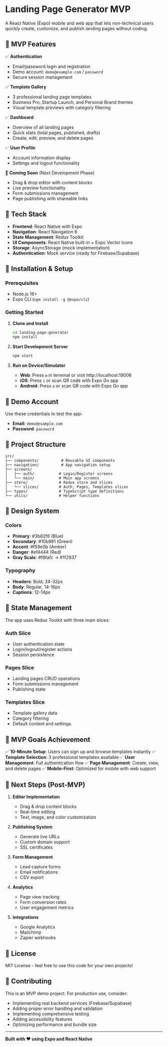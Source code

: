 # Landing Page Generator MVP

A React Native (Expo) mobile and web app that lets non-technical users quickly create, customize, and publish landing pages without coding.

## 🎯 MVP Features

✅ **Authentication**
- Email/password login and registration
- Demo account: `demo@example.com` / `password`
- Secure session management

✅ **Template Gallery**
- 3 professional landing page templates
- Business Pro, Startup Launch, and Personal Brand themes
- Visual template previews with category filtering

✅ **Dashboard**
- Overview of all landing pages
- Quick stats (total pages, published, drafts)
- Create, edit, preview, and delete pages

✅ **User Profile**
- Account information display
- Settings and logout functionality

🚧 **Coming Soon** (Next Development Phase)
- Drag & drop editor with content blocks
- Live preview functionality
- Form submissions management
- Page publishing with shareable links

## 🚀 Tech Stack

- **Frontend**: React Native with Expo
- **Navigation**: React Navigation 6
- **State Management**: Redux Toolkit
- **UI Components**: React Native built-in + Expo Vector Icons
- **Storage**: AsyncStorage (mock implementation)
- **Authentication**: Mock service (ready for Firebase/Supabase)

## 📱 Installation & Setup

### Prerequisites
- Node.js 16+ 
- Expo CLI (`npm install -g @expo/cli`)

### Getting Started

1. **Clone and Install**
   ```bash
   cd landing-page-generator
   npm install
   ```

2. **Start Development Server**
   ```bash
   npm start
   ```

3. **Run on Device/Simulator**
   - **Web**: Press `w` in terminal or visit http://localhost:19006
   - **iOS**: Press `i` or scan QR code with Expo Go app
   - **Android**: Press `a` or scan QR code with Expo Go app

## 🔐 Demo Account

Use these credentials to test the app:
- **Email**: `demo@example.com`
- **Password**: `password`

## 📁 Project Structure

```
src/
├── components/          # Reusable UI components
├── navigation/          # App navigation setup
├── screens/            
│   ├── auth/           # Login/Register screens
│   └── main/           # Main app screens
├── store/              # Redux store and slices
│   └── slices/         # Auth, Pages, Templates slices
├── types/              # TypeScript type definitions
└── utils/              # Helper functions
```

## 🎨 Design System

### Colors
- **Primary**: #3b82f6 (Blue)
- **Secondary**: #10b981 (Green)
- **Accent**: #f59e0b (Amber)
- **Danger**: #ef4444 (Red)
- **Gray Scale**: #f8fafc → #1f2937

### Typography
- **Headers**: Bold, 24-32px
- **Body**: Regular, 14-16px
- **Captions**: 12-14px

## 🔄 State Management

The app uses Redux Toolkit with three main slices:

### Auth Slice
- User authentication state
- Login/logout/register actions
- Session persistence

### Pages Slice  
- Landing pages CRUD operations
- Form submissions management
- Publishing state

### Templates Slice
- Template gallery data
- Category filtering
- Default content and settings

## 🎯 MVP Goals Achievement

✅ **10-Minute Setup**: Users can sign up and browse templates instantly
✅ **Template Selection**: 3 professional templates available
✅ **User Management**: Full authentication flow
✅ **Page Management**: Create, view, and delete pages
✅ **Mobile-First**: Optimized for mobile with web support

## 🚀 Next Steps (Post-MVP)

1. **Editor Implementation**
   - Drag & drop content blocks
   - Real-time editing
   - Text, image, and color customization

2. **Publishing System**
   - Generate live URLs
   - Custom domain support
   - SSL certificates

3. **Form Management**
   - Lead capture forms
   - Email notifications
   - CSV export

4. **Analytics**
   - Page view tracking
   - Form conversion rates
   - User engagement metrics

5. **Integrations**
   - Google Analytics
   - Mailchimp
   - Zapier webhooks

## 📝 License

MIT License - feel free to use this code for your own projects!

## 🤝 Contributing

This is an MVP demo project. For production use, consider:
- Implementing real backend services (Firebase/Supabase)
- Adding proper error handling and validation
- Implementing comprehensive testing
- Adding accessibility features
- Optimizing performance and bundle size

---

**Built with ❤️ using Expo and React Native**